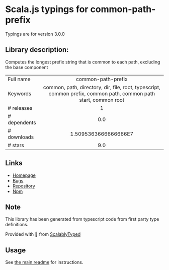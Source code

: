 
# Scala.js typings for common-path-prefix

Typings are for version 3.0.0

## Library description:
Computes the longest prefix string that is common to each path, excluding the base component

|                    |                 |
| ------------------ | :-------------: |
| Full name          | common-path-prefix |
| Keywords           | common, path, directory, dir, file, root, typescript, common prefix, common path, common path start, common root |
| # releases         | 1 |
| # dependents       | 0.0 |
| # downloads        | 1.5095363666666666E7 |
| # stars            | 9.0 |

## Links
- [Homepage](https://github.com/novemberborn/common-path-prefix#readme)
- [Bugs](https://github.com/novemberborn/common-path-prefix/issues)
- [Repository](https://github.com/novemberborn/common-path-prefix)
- [Npm](https://www.npmjs.com/package/common-path-prefix)
    


## Note
This library has been generated from typescript code from first party type definitions.

Provided with :purple_heart: from [ScalablyTyped](https://github.com/oyvindberg/ScalablyTyped)

## Usage
See [the main readme](../../readme.md) for instructions.


